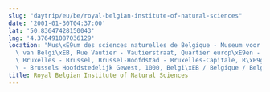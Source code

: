 ```yaml
---
slug: "daytrip/eu/be/royal-belgian-institute-of-natural-sciences"
date: '2001-01-30T04:37:00'
lat: '50.83647428150043'
lng: '4.376491087036129'
location: "Mus\xE9um des sciences naturelles de Belgique - Museum voor Natuurwetenschappen\
  \ van Belgi\xEB, Rue Vautier - Vautierstraat, Quartier europ\xE9en - Europese Wijk,\
  \ Bruxelles - Brussel, Brussel-Hoofdstad - Bruxelles-Capitale, R\xE9gion de Bruxelles-Capitale\
  \ - Brussels Hoofdstedelijk Gewest, 1000, Belgi\xEB / Belgique / Belgien"
title: Royal Belgian Institute of Natural Sciences
---
```



